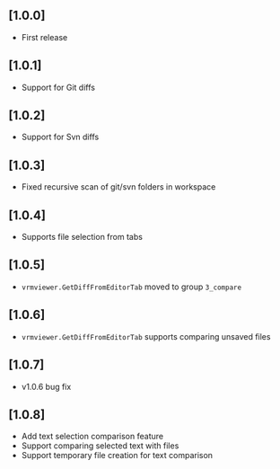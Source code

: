 ## [1.0.0]

- First release

## [1.0.1]

- Support for Git diffs

## [1.0.2]

- Support for Svn diffs

## [1.0.3]

- Fixed recursive scan of git/svn folders in workspace

## [1.0.4]

- Supports file selection from tabs

## [1.0.5]

- `vrmviewer.GetDiffFromEditorTab` moved to group `3_compare`

## [1.0.6]

- `vrmviewer.GetDiffFromEditorTab` supports comparing unsaved files

## [1.0.7]

- v1.0.6 bug fix

## [1.0.8]

- Add text selection comparison feature
- Support comparing selected text with files
- Support temporary file creation for text comparison
